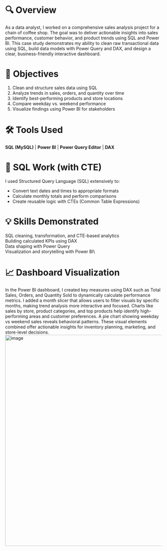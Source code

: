 # 🔍 Overview
As a data analyst, I worked on a comprehensive sales analysis project for a chain of coffee shop. The goal was to deliver actionable insights into sales performance, customer behavior, and product trends using SQL and Power BI. This case study demonstrates my ability to clean raw transactional data using SQL, build data models with Power Query and DAX, and design a clear, business-friendly interactive dashboard.

# 🎯 Objectives
1. Clean and structure sales data using SQL
2. Analyze trends in sales, orders, and quantity over time
3. Identify best-performing products and store locations
4. Compare weekday vs. weekend performance
5. Visualize findings using Power BI for stakeholders

# 🛠️ Tools Used
**SQL (MySQL)** | **Power BI** | **Power Query Editor** | **DAX**

# 🧹 SQL Work (with CTE)
I used Structured Query Language (SQL) extensively to:
- Convert text dates and times to appropriate formats
- Calculate monthly totals and perform comparisons
- Create reusable logic with CTEs (Common Table Expressions)

# 💡 Skills Demonstrated
SQL cleaning, transformation, and CTE-based analytics\
Building calculated KPIs using DAX\
Data shaping with Power Query\
Visualization and storytelling with Power BI\

# 📈 Dashboard Visualization
In the Power BI dashboard, I created key measures using DAX such as Total Sales, Orders, and Quantity Sold to dynamically calculate performance metrics. I added a month slicer that allows users to filter visuals by specific months, making trend analysis more interactive and focused. Charts like sales by store, product categories, and top products help identify high-performing areas and customer preferences. A pie chart showing weekday vs weekend sales reveals behavioral patterns. These visual elements combined offer actionable insights for inventory planning, marketing, and store-level decisions.\
<img width="1196" height="678" alt="image" src="https://github.com/user-attachments/assets/66f9058b-8486-463b-9c27-d3cbad0d9842" />

